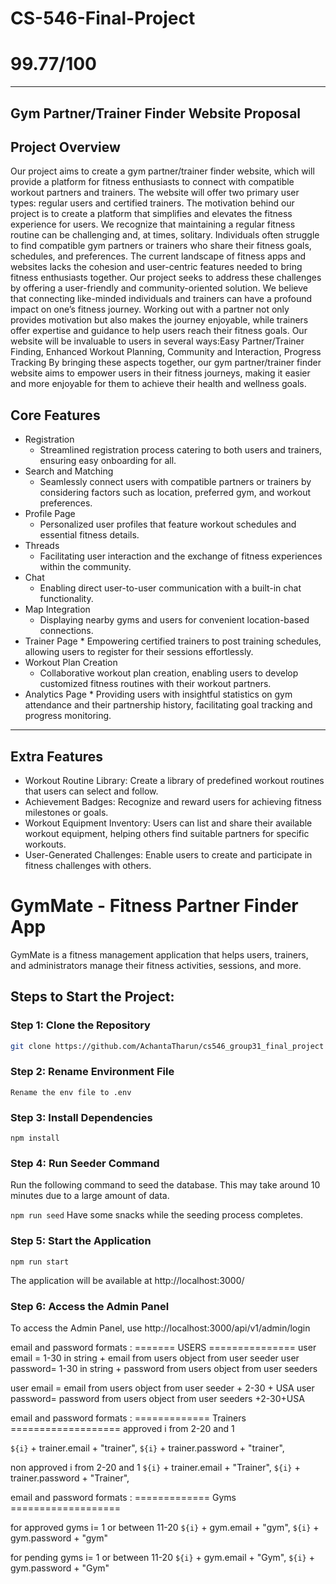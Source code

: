 # CS-546-Final-Project 
# 99.77/100
---

## Gym Partner/Trainer Finder Website Proposal

## Project Overview

Our project aims to create a gym partner/trainer finder website, which will provide a platform for fitness enthusiasts to connect with compatible workout partners and trainers. The website will offer two primary user types: regular users and certified trainers.
The motivation behind our project is to create a platform that simplifies and elevates the fitness experience for users. We recognize that maintaining a regular fitness routine can be challenging and, at times, solitary. Individuals often struggle to find compatible gym partners or trainers who share their fitness goals, schedules, and preferences. The current landscape of fitness apps and websites lacks the cohesion and user-centric features needed to bring fitness enthusiasts together.
Our project seeks to address these challenges by offering a user-friendly and community-oriented solution. We believe that connecting like-minded individuals and trainers can have a profound impact on one’s fitness journey. Working out with a partner not only provides motivation but also makes the journey enjoyable, while trainers offer expertise and guidance to help users reach their fitness goals.
Our website will be invaluable to users in several ways:Easy Partner/Trainer Finding, Enhanced Workout Planning, Community and Interaction, Progress Tracking By bringing these aspects together, our gym partner/trainer finder website aims to empower users in their fitness journeys, making it easier and more enjoyable for them to achieve their health and wellness goals.

## Core Features

-   Registration
    -   Streamlined registration process catering to both users and trainers, ensuring easy onboarding for all.
-   Search and Matching
    -   Seamlessly connect users with compatible partners or trainers by considering factors such as location, preferred gym, and workout preferences.
-   Profile Page
    -   Personalized user profiles that feature workout schedules and essential fitness details.
-   Threads
    -   Facilitating user interaction and the exchange of fitness experiences within the community.
-   Chat
    -   Enabling direct user-to-user communication with a built-in chat functionality.
-   Map Integration
    -   Displaying nearby gyms and users for convenient location-based connections.
-   Trainer Page \* Empowering certified trainers to post training schedules, allowing users to register for their
    sessions effortlessly.
-   Workout Plan Creation
    -   Collaborative workout plan creation, enabling users to develop customized fitness routines with their workout partners.
-   Analytics Page \* Providing users with insightful statistics on gym attendance and their partnership history,
    facilitating goal tracking and progress monitoring.

---

## Extra Features

-   Workout Routine Library: Create a library of predefined workout routines that users can select and follow.
-   Achievement Badges: Recognize and reward users for achieving fitness milestones or goals.
-   Workout Equipment Inventory: Users can list and share their available workout equipment,
    helping others find suitable partners for specific workouts.
-   User-Generated Challenges: Enable users to create and participate in fitness challenges with others.





# GymMate - Fitness Partner Finder App

GymMate is a fitness management application that helps users, trainers, and administrators manage their fitness activities, sessions, and more.

## Steps to Start the Project:

### Step 1: Clone the Repository

```bash
git clone https://github.com/AchantaTharun/cs546_group31_final_project
```

### Step 2: Rename Environment File
```Rename the env file to .env```

### Step 3: Install Dependencies

```npm install```

### Step 4: Run Seeder Command
Run the following command to seed the database. This may take around 10 minutes due to a large amount of data.

```npm run seed```
Have some snacks while the seeding process completes.

### Step 5: Start the Application

```npm run start```

The application will be available at http://localhost:3000/

### Step 6: Access the Admin Panel

To access the Admin Panel, use http://localhost:3000/api/v1/admin/login


email and password formats : 
======= USERS ===============
user email = 1-30 in string + email from users object from user seeder
user password= 1-30 in string + password from users object from user seeders

user email =   email from users object from user seeder + 2-30 + USA
user password= password from users object from user seeders +2-30+USA


email and password formats : 
============= Trainers ===================
approved
i from 2-20 and 1

`${i}` + trainer.email + "trainer",
`${i}` + trainer.password + "trainer",

non approved
i from 2-20 and 1
`${i}` + trainer.email + "Trainer",
`${i}` + trainer.password + "Trainer",

email and password formats : 
============= Gyms ===================

for approved gyms
i= 1  or between 11-20
`${i}` + gym.email + "gym",
`${i}` + gym.password + "gym"


for pending gyms
i= 1  or between 11-20
`${i}` + gym.email + "Gym",
`${i}` + gym.password + "Gym"
